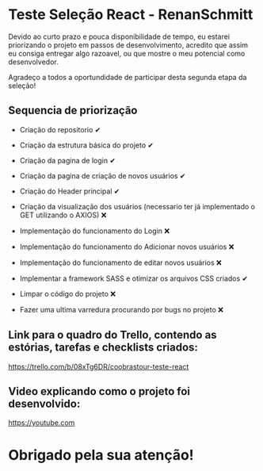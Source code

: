 # Teste Seleção React - RenanSchmitt

Devido ao curto prazo e pouca disponibilidade de tempo, eu estarei priorizando o projeto em passos de desenvolvimento, acredito que assim eu consiga entregar algo razoavel, ou que mostre o meu potencial como desenvolvedor.

 Agradeço a todos a oportundidade de participar desta segunda etapa da seleção!
 
## Sequencia de priorização

- Criação do repositorio ✔

- Criação da estrutura básica do projeto ✔

- Criação da pagina de login ✔

- Criação da pagina de criação de novos usuários ✔

- Criação do Header principal ✔ 

- Criação da visualização dos usuários (necessario ter já implementado o GET utilizando o AXIOS) ❌

- Implementação do funcionamento do Login ❌

- Implementação do funcionamento do Adicionar novos usuários ❌

- Implementação do funcionamento de editar novos usuários ❌

- Implementar a framework SASS e otimizar os arquivos CSS criados ✔

- Limpar o código do projeto ❌
 
- Fazer uma  ultima varredura procurando por bugs no projeto ❌

## Link para o quadro do Trello, contendo as estórias, tarefas e checklists criados: 
https://trello.com/b/08xTg6DR/coobrastour-teste-react

## Video explicando como o projeto foi desenvolvido:
https://youtube.com

# Obrigado pela sua atenção!